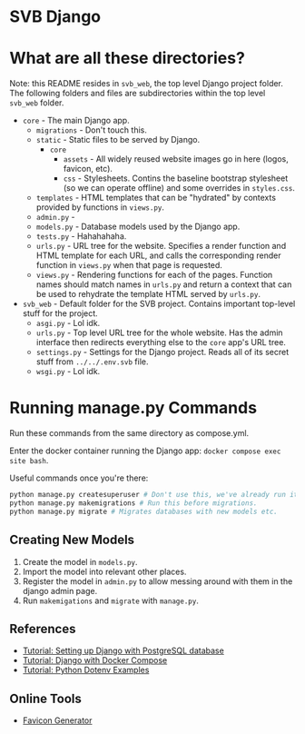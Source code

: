 # SVB Django

# What are all these directories?
Note: this README resides in `svb_web`, the top level Django project folder. The following folders and files are
subdirectories within the top level `svb_web` folder.

* `core` - The main Django app.
    * `migrations` - Don't touch this. 
    * `static` - Static files to be served by Django.
        * `core`
            * `assets` - All widely reused website images go in here (logos, favicon, etc).
            * `css` - Stylesheets. Contins the baseline bootstrap stylesheet (so we can operate offline) and some overrides in `styles.css`.
    * `templates` - HTML templates that can be "hydrated" by contexts provided by functions in `views.py`.
    * `admin.py` - 
    * `models.py` - Database models used by the Django app.
    * `tests.py` - Hahahahaha.
    * `urls.py` - URL tree for the website. Specifies a render function and HTML template for each URL, and calls the corresponding render
        function in `views.py` when that page is requested.
    * `views.py` - Rendering functions for each of the pages. Function names should match names in `urls.py` and return a context that can be
        used to rehydrate the template HTML served by `urls.py`.
* `svb_web` - Default folder for the SVB project. Contains important top-level stuff for the project.
    * `asgi.py` - Lol idk.
    * `urls.py` - Top level URL tree for the whole website. Has the admin interface then redirects everything
        else to the `core` app's URL tree.
    * `settings.py` - Settings for the Django project. Reads all of its secret stuff from `../../.env.svb` file.
    * `wsgi.py` - Lol idk.


# Running manage.py Commands
Run these commands from the same directory as compose.yml.

Enter the docker container running the Django app: `docker compose exec site bash`.

Useful commands once you're there:
```bash
python manage.py createsuperuser # Don't use this, we've already run it.
python manage.py makemigrations # Run this before migrations.
python manage.py migrate # Migrates databases with new models etc.
```

## Creating New Models
1. Create the model in `models.py`.
2. Import the model into relevant other places.
3. Register the model in `admin.py` to allow messing around with them in the django admin page.
4. Run `makemigations` and `migrate` with `manage.py`.

## References
* [Tutorial: Setting up Django with PostgreSQL database](https://stackpython.medium.com/how-to-start-django-project-with-a-database-postgresql-aaa1d74659d8)
* [Tutorial: Django with Docker Compose](https://testdriven.io/blog/dockerizing-django-with-postgres-gunicorn-and-nginx/)
* [Tutorial: Python Dotenv Examples](https://dev.to/emma_donery/python-dotenv-keep-your-secrets-safe-4ocn)

## Online Tools
* [Favicon Generator](https://realfavicongenerator.net/)